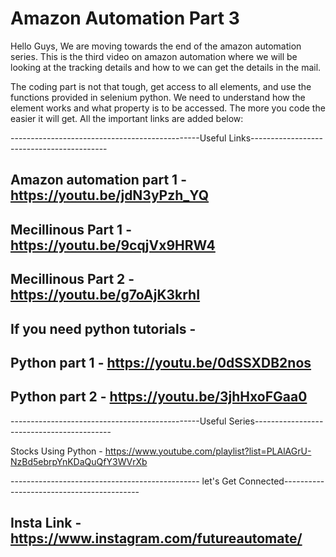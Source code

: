 # Amazon Automation Part 3

Hello Guys, We are moving towards the end of the amazon automation series. This is the third video on amazon automation where we will be looking at the tracking details and how to we can get the details in the mail.

The coding part is not that tough, get access to all elements, and use the functions provided in selenium python. We need to understand how the element works and what property is to be accessed. The more you code the easier it will get. All the important links are added below:

-----------------------------------------------Useful Links------------------------------------------

## Amazon automation part 1 - https://youtu.be/jdN3yPzh_YQ

## Mecillinous Part 1 - https://youtu.be/9cqjVx9HRW4

## Mecillinous Part 2 - https://youtu.be/g7oAjK3krhI

## If you need python tutorials -
## Python part 1 - https://youtu.be/0dSSXDB2nos
## Python part 2 - https://youtu.be/3jhHxoFGaa0
-----------------------------------------------Useful Series------------------------------------------

Stocks Using Python - https://www.youtube.com/playlist?list=PLAlAGrU-NzBd5ebrpYnKDaQuQfY3WVrXb

----------------------------------------------- let's Get Connected------------------------------------------

## Insta Link - https://www.instagram.com/futureautomate/

